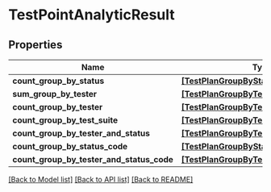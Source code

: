 # TestPointAnalyticResult


## Properties
Name | Type | Description | Notes
------------ | ------------- | ------------- | -------------
**count_group_by_status** | [**[TestPlanGroupByStatus]**](TestPlanGroupByStatus.md) |  | 
**sum_group_by_tester** | [**[TestPlanGroupByTester]**](TestPlanGroupByTester.md) |  | 
**count_group_by_tester** | [**[TestPlanGroupByTester]**](TestPlanGroupByTester.md) |  | 
**count_group_by_test_suite** | [**[TestPlanGroupByTestSuite]**](TestPlanGroupByTestSuite.md) |  | 
**count_group_by_tester_and_status** | [**[TestPlanGroupByTesterAndStatus]**](TestPlanGroupByTesterAndStatus.md) |  | 
**count_group_by_status_code** | [**[TestPlanGroupByStatusCode]**](TestPlanGroupByStatusCode.md) |  | 
**count_group_by_tester_and_status_code** | [**[TestPlanGroupByTesterAndStatusCode]**](TestPlanGroupByTesterAndStatusCode.md) |  | 

[[Back to Model list]](../README.md#documentation-for-models) [[Back to API list]](../README.md#documentation-for-api-endpoints) [[Back to README]](../README.md)


